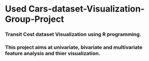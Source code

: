 # Used Cars-dataset-Visualization-Group-Project
### Transit Cost dataset Visualization using R programming.

### This project aims at univariate, bivariate and multivariate feature analysis and thier visualization.
